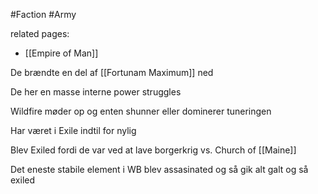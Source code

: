 #Faction 
#Army 

related pages:
  - [[Empire of Man]]

De brændte en del af [[Fortunam Maximum]] ned

De her en masse interne power struggles

Wildfire møder op og enten shunner eller dominerer tuneringen

Har været i Exile indtil for nylig

Blev Exiled fordi de var ved at lave borgerkrig vs. Church of [[Maine]]

Det eneste stabile element i WB blev assasinated og så gik alt galt og så exiled
